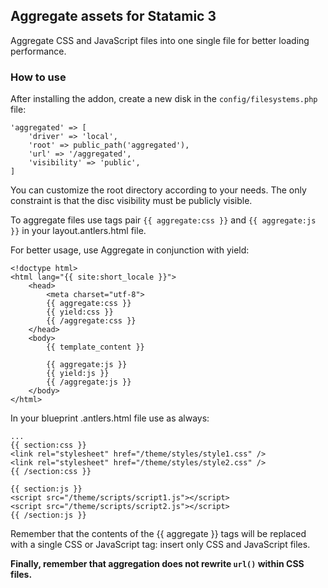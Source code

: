 ## Aggregate assets for Statamic 3

Aggregate CSS and JavaScript files into one single file for better loading performance.

### How to use

After installing the addon, create a new disk in the `config/filesystems.php` file:

```
'aggregated' => [
    'driver' => 'local',
    'root' => public_path('aggregated'),
    'url' => '/aggregated',
    'visibility' => 'public',
]
```

You can customize the root directory according to your needs. The only constraint is that the disc visibility must be publicly visible.

To aggregate files use tags pair `{{ aggregate:css }}` and `{{ aggregate:js }}` in your layout.antlers.html file.

For better usage, use Aggregate in conjunction with yield:

```
<!doctype html>
<html lang="{{ site:short_locale }}">
    <head>
        <meta charset="utf-8">
        {{ aggregate:css }}
        {{ yield:css }}
        {{ /aggregate:css }}
    </head>
    <body>
        {{ template_content }}

        {{ aggregate:js }}
        {{ yield:js }}
        {{ /aggregate:js }}
    </body>
</html>
```

In your blueprint .antlers.html file use as always:

```
...
{{ section:css }}
<link rel="stylesheet" href="/theme/styles/style1.css" />
<link rel="stylesheet" href="/theme/styles/style2.css" />
{{ /section:css }}

{{ section:js }}
<script src="/theme/scripts/script1.js"></script>
<script src="/theme/scripts/script2.js"></script>
{{ /section:js }}
```

Remember that the contents of the {{ aggregate }} tags will be replaced with a single CSS or JavaScript tag: insert only CSS and JavaScript files.

**Finally, remember that aggregation does not rewrite `url()` within CSS files.**
